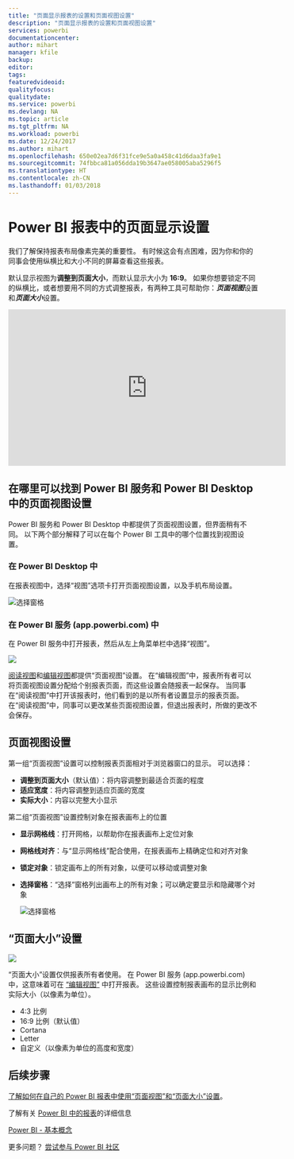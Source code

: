 ```yaml
---
title: "页面显示报表的设置和页面视图设置"
description: "页面显示报表的设置和页面视图设置"
services: powerbi
documentationcenter: 
author: mihart
manager: kfile
backup: 
editor: 
tags: 
featuredvideoid: 
qualityfocus: 
qualitydate: 
ms.service: powerbi
ms.devlang: NA
ms.topic: article
ms.tgt_pltfrm: NA
ms.workload: powerbi
ms.date: 12/24/2017
ms.author: mihart
ms.openlocfilehash: 650e02ea7d6f31fce9e5a0a458c41d6daa3fa9e1
ms.sourcegitcommit: 74fbbca81a056dda19b3647ae058005aba5296f5
ms.translationtype: HT
ms.contentlocale: zh-CN
ms.lasthandoff: 01/03/2018
---
```

# <a name="page-display-settings-in-a-power-bi-report"></a>Power BI 报表中的页面显示设置
我们了解保持报表布局像素完美的重要性。 有时候这会有点困难，因为你和你的同事会使用纵横比和大小不同的屏幕查看这些报表。 

默认显示视图为**调整到页面大小**，而默认显示大小为 **16:9**。 如果你想要锁定不同的纵横比，或者想要用不同的方式调整报表，有两种工具可帮助你：***页面视图***设置和***页面大小***设置。

<iframe width="560" height="315" src="https://www.youtube.com/embed/5tg-OXzxe2g" frameborder="0" allowfullscreen></iframe>


## <a name="where-to-find-page-view-settings-in-power-bi-service-and-power-bi-desktop"></a>在哪里可以找到 Power BI 服务和 Power BI Desktop 中的页面视图设置
Power BI 服务和 Power BI Desktop 中都提供了页面视图设置，但界面稍有不同。 以下两个部分解释了可以在每个 Power BI 工具中的哪个位置找到视图设置。

### <a name="in-power-bi-desktop"></a>在 Power BI Desktop 中
在报表视图中，选择“视图”选项卡打开页面视图设置，以及手机布局设置。

  ![选择窗格](media/power-bi-report-display-settings/power-bi-desktop-view-settings.png)

### <a name="in-power-bi-service-apppowerbicom"></a>在 Power BI 服务 (app.powerbi.com) 中
在 Power BI 服务中打开报表，然后从左上角菜单栏中选择“视图”。

![](media/power-bi-report-display-settings/power-bi-change-page-view.png)

[阅读视图](service-interact-with-a-report-in-reading-view.md)和[编辑视图](service-interact-with-a-report-in-editing-view.md)都提供“页面视图”设置。 在“编辑视图”中，报表所有者可以将页面视图设置分配给个别报表页面，而这些设置会随报表一起保存。 当同事在“阅读视图”中打开该报表时，他们看到的是以所有者设置显示的报表页面。  在“阅读视图”中，同事可以更改某些页面视图设置，但退出报表时，所做的更改不会保存。

##    <a name="page-view-settings"></a>页面视图设置
第一组“页面视图”设置可以控制报表页面相对于浏览器窗口的显示。  可以选择：

* **调整到页面大小**（默认值）：将内容调整到最适合页面的程度
* **适应宽度**：将内容调整到适应页面的宽度
* **实际大小**：内容以完整大小显示

第二组“页面视图”设置控制对象在报表画布上的位置

* **显示网格线**：打开网格，以帮助你在报表画布上定位对象
* **网格线对齐**：与“显示网格线”配合使用，在报表画布上精确定位和对齐对象 
* **锁定对象**：锁定画布上的所有对象，以便可以移动或调整对象
* **选择窗格**：“选择”窗格列出画布上的所有对象；可以确定要显示和隐藏哪个对象

    ![选择窗格](media/power-bi-report-display-settings/power-bi-selection-pane.png)



## <a name="page-size-settings"></a>“页面大小”设置
![](media/power-bi-report-display-settings/power-bi--page-size.png)

“页面大小”设置仅供报表所有者使用。 在 Power BI 服务 (app.powerbi.com) 中，这意味着可在 [“编辑视图”](service-reading-view-and-editing-view.md) 中打开报表。 这些设置控制报表画布的显示比例和实际大小（以像素为单位）。   

* 4:3 比例
* 16:9 比例（默认值）
* Cortana
* Letter
* 自定义（以像素为单位的高度和宽度）

## <a name="next-steps"></a>后续步骤
[了解如何在自己的 Power BI 报表中使用“页面视图”和“页面大小”设置](power-bi-change-report-display-settings.md)。

了解有关 [Power BI 中的报表](service-reports.md)的详细信息

[Power BI - 基本概念](service-basic-concepts.md)

更多问题？ [尝试参与 Power BI 社区](http://community.powerbi.com/)

